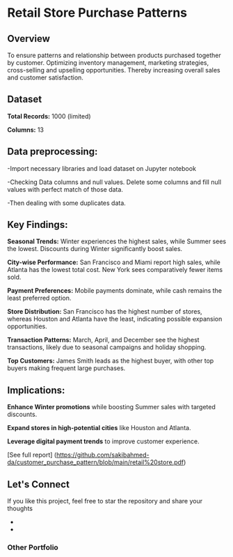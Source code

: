# Retail Store Purchase Patterns

## Overview

 To ensure patterns and relationship between products purchased together by 
customer. Optimizing inventory management, marketing strategies, cross-selling and upselling 
opportunities. Thereby increasing overall sales and customer satisfaction.

## Dataset

**Total Records:** 1000 (limited)

**Columns:** 13

## Data preprocessing:

-Import necessary libraries and load dataset on Jupyter notebook 

-Checking Data columns and null values. Delete some columns and fill null values with perfect 
match of those data. 

-Then dealing with some duplicates data.

## Key Findings:

**Seasonal Trends:** Winter experiences the highest sales, while Summer sees the lowest. Discounts during Winter significantly boost sales.

**City-wise Performance:** San Francisco and Miami report high sales, while Atlanta has the lowest total cost. New York sees comparatively fewer items sold.

**Payment Preferences:** Mobile payments dominate, while cash remains the least preferred option.

**Store Distribution:** San Francisco has the highest number of stores, whereas Houston and Atlanta have the least, indicating possible expansion opportunities.

**Transaction Patterns:** March, April, and December see the highest transactions, likely due to seasonal campaigns and holiday shopping.

**Top Customers:** James Smith leads as the highest buyer, with other top buyers making frequent large purchases.


## Implications:

**Enhance Winter promotions** while boosting Summer sales with targeted discounts.

**Expand stores in high-potential cities** like Houston and Atlanta.

**Leverage digital payment trends** to improve customer experience.

[See full report] (https://github.com/sakibahmed-da/customer_purchase_pattern/blob/main/retail%20store.pdf)

## Let's Connect
If you like this project, feel free to  star the repository and share your thoughts

- [Linkedin]:https://www.linkedin.com/in/sakib07q/
- [E-mail]: ahmedsakib540@gmail.com

### Other Portfolio

> [Website]: https://sakibda.wixsite.com/sakib-ahmed
> [Datacamp]: https://www.datacamp.com/portfolio/sakib007
> [Hacker Rank]: https://www.hackerrank.com/profile/ahmedsakib540
